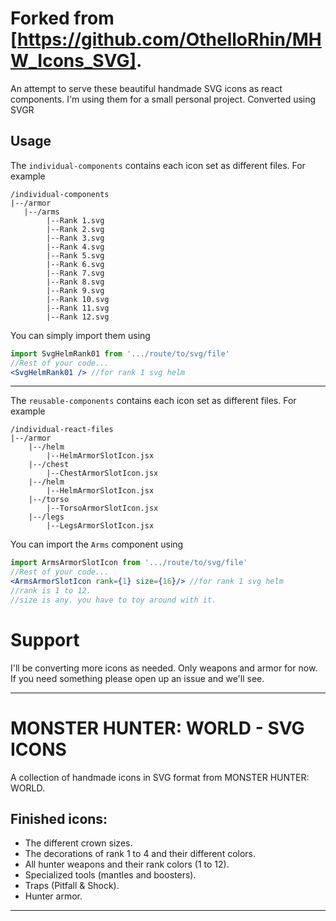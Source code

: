 # Forked from [https://github.com/OthelloRhin/MHW_Icons_SVG].
An attempt to serve these beautiful handmade SVG icons as react components.
I'm using them for a small personal project.
Converted using SVGR

## Usage
The `individual-components` contains each icon set as different files. For example
```
/individual-components
|--/armor
   |--/arms
        |--Rank 1.svg
        |--Rank 2.svg
        |--Rank 3.svg
        |--Rank 4.svg
        |--Rank 5.svg
        |--Rank 6.svg
        |--Rank 7.svg
        |--Rank 8.svg
        |--Rank 9.svg
        |--Rank 10.svg
        |--Rank 11.svg
        |--Rank 12.svg
```

You can simply import them using 
```jsx
import SvgHelmRank01 from '.../route/to/svg/file'
//Rest of your code...
<SvgHelmRank01 /> //for rank 1 svg helm
```

---


The `reusable-components` contains each icon set as different files. For example
```
/individual-react-files
|--/armor
    |--/helm
        |--HelmArmorSlotIcon.jsx
    |--/chest
        |--ChestArmorSlotIcon.jsx
    |--/helm
        |--HelmArmorSlotIcon.jsx
    |--/torso
        |--TorsoArmorSlotIcon.jsx
    |--/legs
        |--LegsArmorSlotIcon.jsx
```

You can import the `Arms` component using 
```jsx
import ArmsArmorSlotIcon from '.../route/to/svg/file'
//Rest of your code...
<ArmsArmorSlotIcon rank={1} size={16}/> //for rank 1 svg helm
//rank is 1 to 12.
//size is any. you have to toy around with it.
```

# Support
I'll be converting more icons as needed.
Only weapons and armor for now.
If you need something please open up an issue and we'll see.

---

# MONSTER HUNTER: WORLD - SVG ICONS
A collection of handmade icons in SVG format from MONSTER HUNTER: WORLD.  

## Finished icons:
- The different crown sizes.
- The decorations of rank 1 to 4 and their different colors.
- All hunter weapons and their rank colors (1 to 12).
- Specialized tools (mantles and boosters).
- Traps (Pitfall & Shock).  
- Hunter armor.

---
